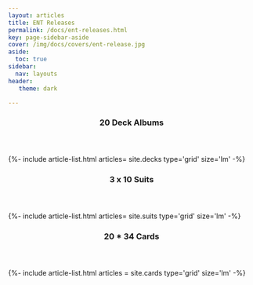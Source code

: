 ```yaml
---
layout: articles
title: ENT Releases
permalink: /docs/ent-releases.html
key: page-sidebar-aside
cover: /img/docs/covers/ent-release.jpg
aside:
  toc: true
sidebar:
  nav: layouts
header:
   theme: dark

---
```


<div class="layout--articles">
<section class="my-5">
    <header><h3 id="page-layout"> 20 Deck Albums </h3></header>
  {%- include article-list.html articles= site.decks type='grid' size='lm' -%}
</section>

<section class="my-5">
    <header><h3 id="page-layout"> 3 x 10 Suits </h3></header>
  {%- include article-list.html articles= site.suits type='grid' size='lm' -%}
</section>


  <section class="my-5">
    <header><h3 id="page-layout"> 20 * 34 Cards </h3></header>
    {%- include article-list.html articles = site.cards type='grid' size='lm' -%}
  </section>


